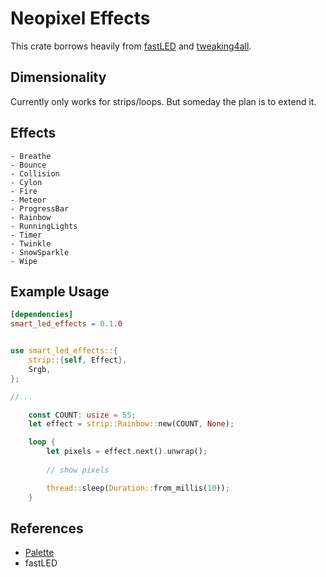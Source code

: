 # Neopixel Effects

This crate borrows heavily from [fastLED](https://github.com/FastLED/FastLED) and [tweaking4all](https://www.tweaking4all.com/hardware/arduino/adruino-led-strip-effects/).

## Dimensionality

Currently only works for strips/loops. But someday the plan is to extend it.

## Effects

    - Breathe
    - Bounce
    - Collision
    - Cylon
    - Fire
    - Meteor
    - ProgressBar
    - Rainbow
    - RunningLights
    - Timer
    - Twinkle
    - SnowSparkle
    - Wipe

## Example Usage

```toml
[dependencies]
smart_led_effects = 0.1.0

```

```rust

use smart_led_effects::{
    strip::{self, Effect},
    Srgb,
};

//...

    const COUNT: usize = 55;
    let effect = strip::Rainbow::new(COUNT, None);

    loop {
        let pixels = effect.next().unwrap();
    
        // show pixels

        thread::sleep(Duration::from_millis(10));
    }


```

## References

 - [Palette](https://crates.io/crates/palette)
 - fastLED



